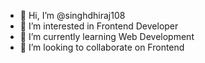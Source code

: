 - 👋 Hi, I’m @singhdhiraj108
- 👀 I’m interested in Frontend Developer
- 🌱 I’m currently learning Web Development
- 💞️ I’m looking to collaborate on Frontend  


<!---
singhdhiraj108/singhdhiraj108 is a ✨ special ✨ repository because its `README.md` (this file) appears on your GitHub profile.
You can click the Preview link to take a look at your changes.
--->
